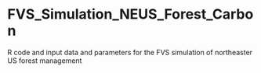 # FVS_Simulation_NEUS_Forest_Carbon
 R code and input data and parameters for the FVS simulation of northeaster US forest management 
